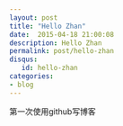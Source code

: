 ```yaml
---
layout: post
title: "Hello Zhan"
date:  2015-04-18 21:00:08
description: Hello Zhan
permalink: post/hello-zhan
disqus:
   id: hello-zhan
categories:
- blog
---
```


   第一次使用github写博客